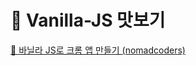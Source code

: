 # 👅 Vanilla-JS 맛보기
[📌 바닐라 JS로 크롬 앱 만들기 (nomadcoders)](https://nomadcoders.co/javascript-for-beginners)
